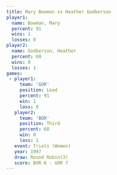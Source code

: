 ```yaml
---
title: Mary Bowman vs Heather Godberson
player1:                  
  name: Bowman, Mary      
  percent: 91             
  wins: 1                 
  losses: 0               
player2:                  
  name: Godberson, Heather
  percent: 68             
  wins: 0                 
  losses: 1               
games:
 - player1:        
     team: 'GOR'   
     position: Lead
     percent: 91   
     win: 1        
     loss: 0       
   player2:         
     team: 'BOR'    
     position: Third
     percent: 68    
     win: 0         
     loss: 1        
   event: Trials (Women)
   year: 1997           
   draw: Round Robin(3) 
   score: BOR 6 - GOR 7 
---
```

